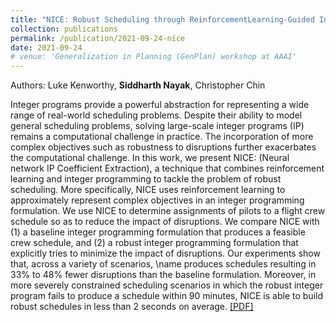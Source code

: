 ```yaml
---
title: "NICE: Robust Scheduling through ReinforcementLearning-Guided Integer Programming"
collection: publications
permalink: /publication/2021-09-24-nice
date: 2021-09-24
# venue: 'Generalization in Planning (GenPlan) workshop at AAAI'
---
```

Authors: Luke Kenworthy, **Siddharth Nayak**, Christopher Chin

Integer programs provide a powerful abstraction for representing a wide range of real-world scheduling problems. Despite their ability to model general scheduling problems, solving large-scale integer programs (IP) remains a computational challenge in practice. The incorporation of more complex objectives such as robustness to disruptions further exacerbates the computational challenge. In this work, we present NICE: (Neural network IP Coefficient Extraction), a technique that combines reinforcement learning and integer programming to tackle the problem of robust scheduling. More specifically, NICE uses reinforcement learning to approximately represent complex objectives in an integer programming formulation.  We use NICE to determine assignments of pilots to a flight crew schedule so as to reduce the impact of disruptions. We compare NICE with (1) a baseline integer programming formulation that produces a feasible crew schedule, and (2) a robust integer programming formulation that explicitly tries to minimize the impact of disruptions. Our experiments show that, across a variety of scenarios, \name produces schedules resulting in 33\% to 48\% fewer disruptions than the baseline formulation. Moreover, in more severely constrained scheduling scenarios in which the robust integer program fails to produce a schedule within 90 minutes, NICE is able to build robust schedules in less than 2 seconds on average. [[PDF]](https://nsidn98.github.io/files/Publications_assets/NICE/NICE_Arxiv.pdf)

<!-- Recommended citation: Your Namesdas, You. (2010). "Paper Title Number 2." <i>Journal 1</i>. 1(2). -->

